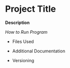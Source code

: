 # Project Title

**Description**

*How to Run Program*

- Files Used

- Additional Documentation

- Versioning
